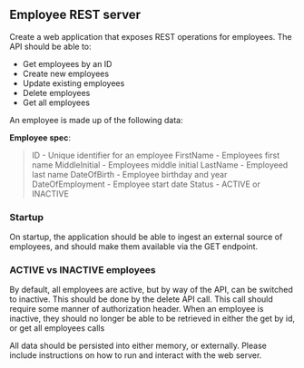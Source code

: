 Employee REST server
---

Create a web application that exposes REST operations for employees. The API should be able to:

- Get employees by an ID
- Create new employees
- Update existing employees
- Delete employees
- Get all employees

An employee is made up of the following data:

__Employee spec__:
> ID - Unique identifier for an employee
> FirstName - Employees first name
> MiddleInitial - Employees middle initial
> LastName - Employeed last name
> DateOfBirth - Employee birthday and year
> DateOfEmployment - Employee start date
> Status - ACTIVE or INACTIVE


### Startup

On startup, the application should be able to ingest an external source of employees, and should make them available via the GET endpoint.


### ACTIVE vs INACTIVE employees

By default, all employees are active, but by way of the API, can be switched to inactive. This should be done by the delete API call. This call should require some manner of authorization header.
When an employee is inactive, they should no longer be able to be retrieved in either the get by id, or get all employees calls
 

All data should be persisted into either memory, or externally. Please include instructions on how to run and interact with the web server.
